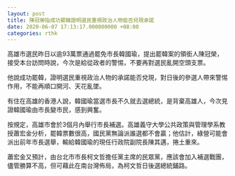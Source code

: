 ```yaml
---
layout: post
title: 陳冠榮指成功罷韓證明選民重視政治人物能否兌現承諾
date: 2020-06-07 17:13:17.000000000 +08:00
categories: rthk
---
```


高雄市選民昨日以逾93萬票通過罷免市長韓國瑜，提出罷韓案的領銜人陳冠榮，接受本台訪問時說，今次是給從政者的警惕，不要再對選民亂開空頭支票。

他說成功罷韓，證明選民重視政治人物的承諾能否兌現，對日後的參選人帶來警惕作用，不能再順口開河、天花亂墜。

有住在高雄的香港人說，韓國瑜當選市長不久就去選總統，是背棄高雄人，今次見證韓國瑜由市長變市民，感到興奮。

按規定，高雄市會於3個月內舉行市長補選。高雄義守大學公共政策與管理學系教授蕭宏金分析，罷韓票數很高，國民黨無論派誰選都不會贏；他估計，綠營可能會派出前年市長選舉，輸給韓國瑜的現任行政院副院長陳其邁，捲土重來。

蕭宏金又預計，由台北市市長柯文哲擔任黨主席的民眾黨，應該會加入補選戰團，儘管勝算不高，但可藉此在南台灣佈局，為柯文哲日後選總統鋪路。
